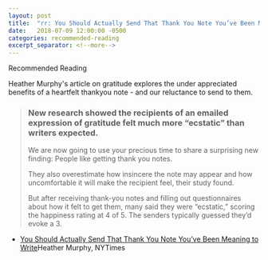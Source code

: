 ```yaml
---
layout: post
title:  "rr: You Should Actually Send That Thank You Note You’ve Been Meaning to Write"
date:   2018-07-09 12:00:00 -0500
categories: recommended-reading
excerpt_separator: <!--more-->
---
```


Recommended Reading

Heather Murphy's article on gratitude explores the under appreciated benefits of a heartfelt thankyou note - and our reluctance to send to them. 

<!--more-->

> ### New research showed the recipients of an emailed expression of gratitude felt much more “ecstatic” than writers expected.
> 
> We are now going to use your precious time to share a surprising new finding: People like getting thank you notes.
>
> They also overestimate how insincere the note may appear and how uncomfortable it will make the recipient feel, their study found.
>
> But after receiving thank-you notes and filling out questionnaires about how it felt to get them, many said they were  “ecstatic,” scoring the happiness rating at 4 of 5. The senders typically guessed they’d evoke a 3.

* [You Should Actually Send That Thank You Note You’ve Been Meaning to Write](https://www.nytimes.com/2018/07/20/science/thank-you-notes.html)Heather Murphy,  NYTimes

